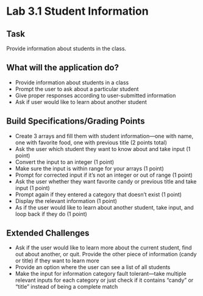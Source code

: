 # Lab 3.1 Student Information 
## Task
Provide information about students in the class.

## What will the application do?
* Provide information about students in a class
* Prompt the user to ask about a particular student
* Give proper responses according to user-submitted information
* Ask if user would like to learn about another student

## Build Specifications/Grading Points
* Create 3 arrays and fill them with student information—one with name, one with favorite food, one with previous title (2 points total)
* Ask the user which student they want to know about and take input (1 point)
* Convert the input to an integer (1 point)
* Make sure the input is within range for your arrays (1 point)
* Prompt for corrected input if it’s not an integer or out of range (1 point)
* Ask the user whether they want favorite candy or previous title and take input (1 point)
* Prompt again if they entered a category that doesn’t exist (1 point)
* Display the relevant information (1 point)
* As if the user would like to learn about another student, take input, and loop back if they do (1 point)

## Extended Challenges
* Ask if the user would like to learn more about the current student, find out about another, or quit. Provide the other piece of information (candy or title) if they want to learn more
* Provide an option where the user can see a list of all students
* Make the input for information category fault tolerant—take multiple relevant inputs for each category or just check if it contains “candy” or “title” instead of being a complete match

